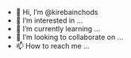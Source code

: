 - 👋 Hi, I’m @kirebainchods
- 👀 I’m interested in ...
- 🌱 I’m currently learning ...
- 💞️ I’m looking to collaborate on ...
- 📫 How to reach me ...

<!---
kirebainchods/kirebainchods is a ✨ special ✨ repository because its `README.md` (this file) appears on your GitHub profile.
You can click the Preview link to take a look at your changes.
--->
